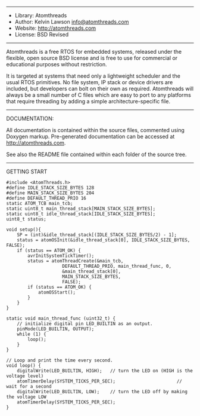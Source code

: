 ---------------------------------------------------------------------------

 * Library: Atomthreads
 * Author: Kelvin Lawson <info@atomthreads.com>
 * Website: http://atomthreads.com
 * License: BSD Revised

---------------------------------------------------------------------------

Atomthreads is a free RTOS for embedded systems, released under the
flexible, open source BSD license and is free to use for commercial or
educational purposes without restriction.

It is targeted at systems that need only a lightweight scheduler and the
usual RTOS primitives. No file system, IP stack or device drivers are
included, but developers can bolt on their own as required. Atomthreads
will always be a small number of C files which are easy to port to any
platforms that require threading by adding a simple
architecture-specific file.

---------------------------------------------------------------------------

DOCUMENTATION:

All documentation is contained within the source files, commented using
Doxygen markup. Pre-generated documentation can be accessed at
http://atomthreads.com.

See also the README file contained within each folder of the source tree.

---------------------------------------------------------------------------

GETTING START

```arduino
#include <AtomThreads.h>
#define IDLE_STACK_SIZE_BYTES 128
#define MAIN_STACK_SIZE_BYTES 204
#define DEFAULT_THREAD_PRIO 16
static ATOM_TCB main_tcb;
static uint8_t main_thread_stack[MAIN_STACK_SIZE_BYTES];
static uint8_t idle_thread_stack[IDLE_STACK_SIZE_BYTES];
uint8_t status;

void setup(){
    SP = (int)&idle_thread_stack[(IDLE_STACK_SIZE_BYTES/2) - 1];
    status = atomOSInit(&idle_thread_stack[0], IDLE_STACK_SIZE_BYTES, FALSE);
    if (status == ATOM_OK) {
        avrInitSystemTickTimer();
        status = atomThreadCreate(&main_tcb,
                     DEFAULT_THREAD_PRIO, main_thread_func, 0,
                     &main_thread_stack[0],
                     MAIN_STACK_SIZE_BYTES,
                     FALSE);
        if (status == ATOM_OK) {
            atomOSStart();
        }
    }
}

static void main_thread_func (uint32_t) {
    // initialize digital pin LED_BUILTIN as an output.
    pinMode(LED_BUILTIN, OUTPUT);
    while (1) {
        loop();
    }
}

// Loop and print the time every second.
void loop() {
    digitalWrite(LED_BUILTIN, HIGH);   // turn the LED on (HIGH is the voltage level)
    atomTimerDelay(SYSTEM_TICKS_PER_SEC);                       // wait for a second
    digitalWrite(LED_BUILTIN, LOW);    // turn the LED off by making the voltage LOW
    atomTimerDelay(SYSTEM_TICKS_PER_SEC);
}
```
